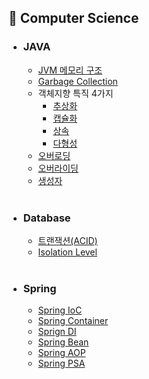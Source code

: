 ## 📌 Computer Science

- ### JAVA
  - [JVM 메모리 구조](https://spotty-mushroom-2ad.notion.site/JVM-JVM-Memory-Structure-3f554fd8ab354f77a4ab177ae594cbb0?pvs=4)
  - [Garbage Collection](https://spotty-mushroom-2ad.notion.site/GC-429393af3a51426cbd94036afed5299f?pvs=4)
  - 객체지향 특직 4가지
    - [추상화](https://spotty-mushroom-2ad.notion.site/JVM-JVM-Memory-Structure-3f554fd8ab354f77a4ab177ae594cbb0?pvs=4)
    - [캡슐화](https://spotty-mushroom-2ad.notion.site/JVM-JVM-Memory-Structure-3f554fd8ab354f77a4ab177ae594cbb0?pvs=4)
    - [상속](https://spotty-mushroom-2ad.notion.site/JVM-JVM-Memory-Structure-3f554fd8ab354f77a4ab177ae594cbb0?pvs=4)
    - [다형성](https://spotty-mushroom-2ad.notion.site/JVM-JVM-Memory-Structure-3f554fd8ab354f77a4ab177ae594cbb0?pvs=4)
  - [오버로딩](https://spotty-mushroom-2ad.notion.site/GC-429393af3a51426cbd94036afed5299f?pvs=4)
  - [오버라이딩](https://spotty-mushroom-2ad.notion.site/GC-429393af3a51426cbd94036afed5299f?pvs=4)
  - [생성자](https://spotty-mushroom-2ad.notion.site/GC-429393af3a51426cbd94036afed5299f?pvs=4)
  <br>

- ### Database
  - [트랜잭션(ACID)](https://spotty-mushroom-2ad.notion.site/ACID-3f03050373784d8d9791ee39e8a7a36c?pvs=4)
  - [Isolation Level](https://spotty-mushroom-2ad.notion.site/Isolation-Level-b6471fff057947119b5032bd876a7170?pvs=4)

  <br>
  
- ### Spring
  - [Spring IoC](https://spotty-mushroom-2ad.notion.site/ACID-3f03050373784d8d9791ee39e8a7a36c?pvs=4)
  - [Spring Container](https://spotty-mushroom-2ad.notion.site/ACID-3f03050373784d8d9791ee39e8a7a36c?pvs=4)
  - [Sprign DI](https://spotty-mushroom-2ad.notion.site/Isolation-Level-b6471fff057947119b5032bd876a7170?pvs=4)
  - [Spring Bean](https://spotty-mushroom-2ad.notion.site/ACID-3f03050373784d8d9791ee39e8a7a36c?pvs=4)
  - [Spring AOP](https://spotty-mushroom-2ad.notion.site/AOP-079e19eaf1464fc99c4121319e798777?pvs=4)
  - [Spring PSA](https://spotty-mushroom-2ad.notion.site/ACID-3f03050373784d8d9791ee39e8a7a36c?pvs=4)
  <br>
